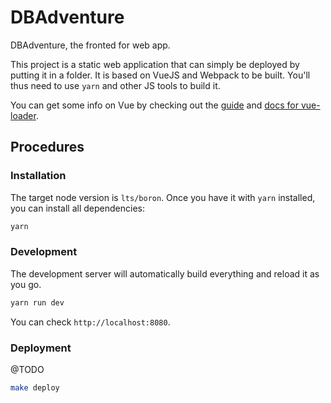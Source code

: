 # DBAdventure

DBAdventure, the fronted for web app.

This project is a static web application that can simply be deployed by putting it in a folder. It
is based on VueJS and Webpack to be built. You'll thus need to use `yarn` and other JS tools to
build it.

You can get some info on Vue by checking out the
[guide](http://vuejs-templates.github.io/webpack/) and
[docs for vue-loader](http://vuejs.github.io/vue-loader).

## Procedures

### Installation

The target node version is `lts/boron`. Once you have it with `yarn` installed, you can install all
dependencies:

```bash
yarn
```

### Development

The development server will automatically build everything and reload it as you go.

```bash
yarn run dev
```

You can check `http://localhost:8080`.

### Deployment

@TODO

```bash
make deploy
```
